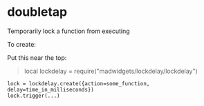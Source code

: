 # doubletap

Temporarily lock a function from executing

To create:

Put this near the top:
>local lockdelay = require("madwidgets/lockdelay/lockdelay")

```
lock = lockdelay.create({action=some_function, delay=time_in_milliseconds})
lock.trigger(...)
```